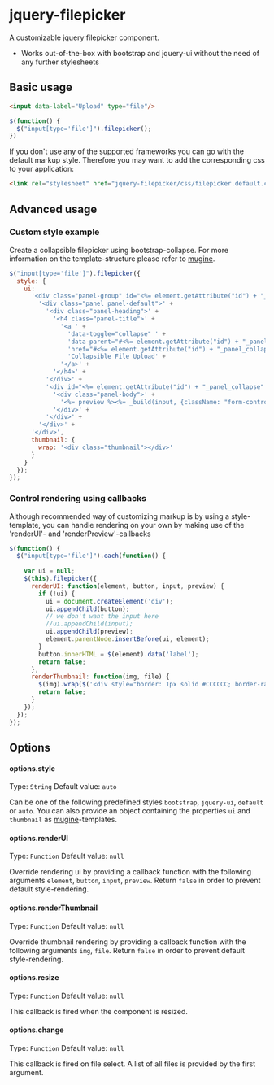 jquery-filepicker
=================

A customizable jquery filepicker component. 

* Works out-of-the-box with bootstrap and jquery-ui without the need of any further stylesheets

Basic usage
-----

```html
<input data-label="Upload" type="file"/>
```       
         
```js
$(function() {
  $("input[type='file']").filepicker();
})
```

If you don't use any of the supported frameworks you can go with the default markup style. 
Therefore you may want to add the corresponding css to your application: 

```html
<link rel="stylesheet" href="jquery-filepicker/css/filepicker.default.css">
```

Advanced usage
--------------

### Custom style example
Create a collapsible filepicker using bootstrap-collapse. 
For more information on the template-structure please refer to [mugine](http://github.com/rexblack/mugine.js).

```js
$("input[type='file']").filepicker({
  style: {
    ui: 
      '<div class="panel-group" id="<%= element.getAttribute("id") + "_panel_group" %>">' + 
        '<div class="panel panel-default">' + 
          '<div class="panel-heading">' + 
            '<h4 class="panel-title">' + 
              '<a ' + 
                'data-toggle="collapse" ' + 
                'data-parent="#<%= element.getAttribute("id") + "_panel_group" %>" ' + 
                'href="#<%= element.getAttribute("id") + "_panel_collapse" %>">' + 
                'Collapsible File Upload' + 
              '</a>' + 
            '</h4>' +
          '</div>' + 
          '<div id="<%= element.getAttribute("id") + "_panel_collapse" %>" class="panel-collapse collapse">' +
            '<div class="panel-body">' + 
              '<%= preview %><%= _build(input, {className: "form-control", placeholder: element.placeholder}) %>' + 
            '</div>' +
          '</div>' +  
        '</div>' + 
      '</div>', 
      thumbnail: {
        wrap: '<div class="thumbnail"></div>'
      }
    }
  });
});
```

### Control rendering using callbacks
Although recommended way of customizing markup is by using a style-template, you can handle rendering on your own by making use of the 'renderUI'- and 'renderPreview'-callbacks
      

```js
$(function() {
  $("input[type='file']").each(function() {
    
    var ui = null;
    $(this).filepicker({
      renderUI: function(element, button, input, preview) {
        if (!ui) {
          ui = document.createElement('div');
          ui.appendChild(button);
          // we don't want the input here
          //ui.appendChild(input);
          ui.appendChild(preview);
          element.parentNode.insertBefore(ui, element);
        }
        button.innerHTML = $(element).data('label');
        return false;
      }, 
      renderThumbnail: function(img, file) {
        $(img).wrap($('<div style="border: 1px solid #CCCCCC; border-radius: 4px; background: #F5F5F5; padding: 4px; margin: 4px 0;"></div>'));
        return false;
      }
    });
  });
});
```


Options
-------

#### options.style
Type: `String`
Default value: `auto`

Can be one of the following predefined styles `bootstrap`, `jquery-ui`, `default` or `auto`. You can also provide an object containing the properties `ui` and `thumbnail` as [mugine](http://github.com/rexblack/mugine.js)-templates.

#### options.renderUI
Type: `Function`
Default value: `null`

Override rendering ui by providing a callback function with the following arguments `element`, `button`, `input`, `preview`. Return `false` in order to prevent default style-rendering.

#### options.renderThumbnail
Type: `Function`
Default value: `null`

Override thumbnail rendering by providing a callback function with the following arguments `img`, `file`. Return `false` in order to prevent default style-rendering.

#### options.resize
Type: `Function`
Default value: `null`

This callback is fired when the component is resized. 

#### options.change
Type: `Function`
Default value: `null`

This callback is fired on file select. A list of all files is provided by the first argument. 
   